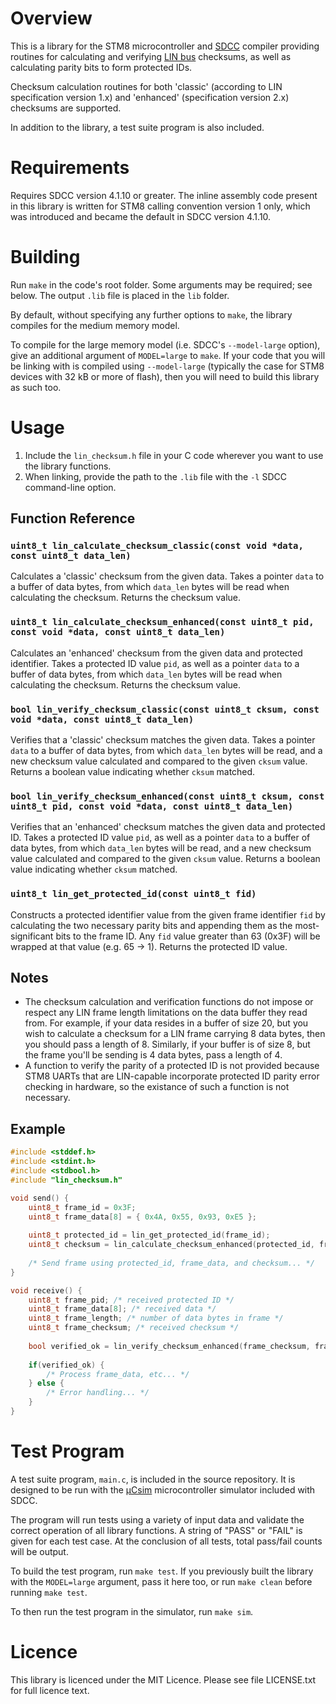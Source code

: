 # Overview

This is a library for the STM8 microcontroller and [SDCC](http://sdcc.sourceforge.net/) compiler providing routines for calculating and verifying [LIN bus](https://en.wikipedia.org/wiki/Local_Interconnect_Network) checksums, as well as calculating parity bits to form protected IDs.

Checksum calculation routines for both 'classic' (according to LIN specification version 1.x) and 'enhanced' (specification version 2.x) checksums are supported.

In addition to the library, a test suite program is also included.

# Requirements

Requires SDCC version 4.1.10 or greater. The inline assembly code present in this library is written for STM8 calling convention version 1 only, which was introduced and became the default in SDCC version 4.1.10.

# Building

Run `make` in the code's root folder. Some arguments may be required; see below. The output `.lib` file is placed in the `lib` folder.

By default, without specifying any further options to `make`, the library compiles for the medium memory model.

To compile for the large memory model (i.e. SDCC's `--model-large` option), give an additional argument of `MODEL=large` to `make`. If your code that you will be linking with is compiled using `--model-large` (typically the case for STM8 devices with 32 kB or more of flash), then you will need to build this library as such too.

# Usage

1. Include the `lin_checksum.h` file in your C code wherever you want to use the library functions.
2. When linking, provide the path to the `.lib` file with the `-l` SDCC command-line option.

## Function Reference

### `uint8_t lin_calculate_checksum_classic(const void *data, const uint8_t data_len)`

Calculates a 'classic' checksum from the given data. Takes a pointer `data` to a buffer of data bytes, from which `data_len` bytes will be read when calculating the checksum. Returns the checksum value.

### `uint8_t lin_calculate_checksum_enhanced(const uint8_t pid, const void *data, const uint8_t data_len)`

Calculates an 'enhanced' checksum from the given data and protected identifier. Takes a protected ID value `pid`, as well as a pointer `data` to a buffer of data bytes, from which `data_len` bytes will be read when calculating the checksum. Returns the checksum value.

### `bool lin_verify_checksum_classic(const uint8_t cksum, const void *data, const uint8_t data_len)`

Verifies that a 'classic' checksum matches the given data. Takes a pointer `data` to a buffer of data bytes, from which `data_len` bytes will be read, and a new checksum value calculated and compared to the given `cksum` value. Returns a boolean value indicating whether `cksum` matched.

### `bool lin_verify_checksum_enhanced(const uint8_t cksum, const uint8_t pid, const void *data, const uint8_t data_len)`

Verifies that an 'enhanced' checksum matches the given data and protected ID. Takes a protected ID value `pid`, as well as a pointer `data` to a buffer of data bytes, from which `data_len` bytes will be read, and a new checksum value calculated and compared to the given `cksum` value. Returns a boolean value indicating whether `cksum` matched.

### `uint8_t lin_get_protected_id(const uint8_t fid)`

Constructs a protected identifier value from the given frame identifier `fid` by calculating the two necessary parity bits and appending them as the most-significant bits to the frame ID. Any `fid` value greater than 63 (0x3F) will be wrapped at that value (e.g. 65 → 1). Returns the protected ID value.

## Notes

* The checksum calculation and verification functions do not impose or respect any LIN frame length limitations on the data buffer they read from. For example, if your data resides in a buffer of size 20, but you wish to calculate a checksum for a LIN frame carrying 8 data bytes, then you should pass a length of 8. Similarly, if your buffer is of size 8, but the frame you'll be sending is 4 data bytes, pass a length of 4.
* A function to verify the parity of a protected ID is not provided because STM8 UARTs that are LIN-capable incorporate protected ID parity error checking in hardware, so the existance of such a function is not necessary.

## Example

```c
#include <stddef.h>
#include <stdint.h>
#include <stdbool.h>
#include "lin_checksum.h"

void send() {
	uint8_t frame_id = 0x3F;
	uint8_t frame_data[8] = { 0x4A, 0x55, 0x93, 0xE5 };
	
	uint8_t protected_id = lin_get_protected_id(frame_id);
	uint8_t checksum = lin_calculate_checksum_enhanced(protected_id, frame_data, 4);
	
	/* Send frame using protected_id, frame_data, and checksum... */
}

void receive() {
	uint8_t frame_pid; /* received protected ID */
	uint8_t frame_data[8]; /* received data */
	uint8_t frame_length; /* number of data bytes in frame */
	uint8_t frame_checksum; /* received checksum */
	
	bool verified_ok = lin_verify_checksum_enhanced(frame_checksum, frame_pid, frame_data, frame_length);
	
	if(verified_ok) {
		/* Process frame_data, etc... */
	} else {
		/* Error handling... */
	}
}
```

# Test Program

A test suite program, `main.c`, is included in the source repository. It is designed to be run with the [μCsim](http://mazsola.iit.uni-miskolc.hu/~drdani/embedded/ucsim/) microcontroller simulator included with SDCC.

The program will run tests using a variety of input data and validate the correct operation of all library functions. A string of "PASS" or "FAIL" is given for each test case. At the conclusion of all tests, total pass/fail counts will be output.

To build the test program, run `make test`. If you previously built the library with the `MODEL=large` argument, pass it here too, or run `make clean` before running `make test`.

To then run the test program in the simulator, run `make sim`.

# Licence

This library is licenced under the MIT Licence. Please see file LICENSE.txt for full licence text.
